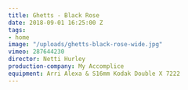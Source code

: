 ```yaml
---
title: Ghetts - Black Rose
date: 2018-09-01 16:25:00 Z
tags:
- home
image: "/uploads/ghetts-black-rose-wide.jpg"
vimeo: 287644230
director: Netti Hurley
production-company: My Accomplice
equipment: Arri Alexa & S16mm Kodak Double X 7222
---
```


